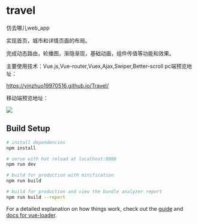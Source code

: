 # travel

仿去哪儿web_app

实现首页，城市和详情页面的布局。

完成动态路由，轮播图，渐隐渐现，基础动画，组件传值等功能和效果。

主要使用技术：Vue.js,Vue-router,Vuex,Ajax,Swiper,Better-scroll
pc端预览地址：

https://yinzhuo19970516.github.io/Travel/

移动端预览地址：

![](http://129.204.118.251:1234/photos/1535341758.png)
## Build Setup

``` bash
# install dependencies
npm install

# serve with hot reload at localhost:8080
npm run dev

# build for production with minification
npm run build

# build for production and view the bundle analyzer report
npm run build --report
```

For a detailed explanation on how things work, check out the [guide](http://vuejs-templates.github.io/webpack/) and [docs for vue-loader](http://vuejs.github.io/vue-loader).
